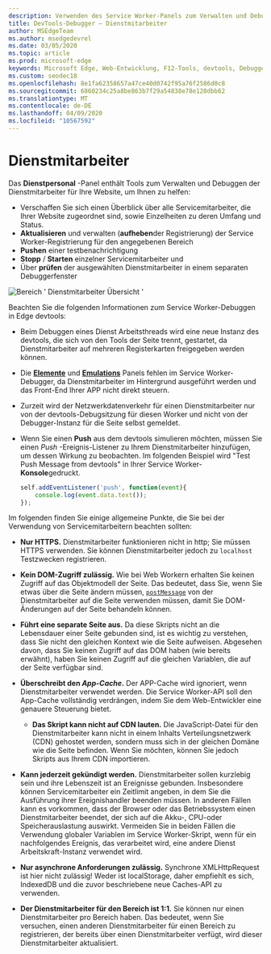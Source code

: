 ```yaml
---
description: Verwenden des Service Worker-Panels zum Verwalten und Debuggen Ihrer Dienstmitarbeiter
title: DevTools-Debugger – Dienstmitarbeiter
author: MSEdgeTeam
ms.author: msedgedevrel
ms.date: 03/05/2020
ms.topic: article
ms.prod: microsoft-edge
keywords: Microsoft Edge, Web-Entwicklung, F12-Tools, devtools, Debugger, Debuggen, PWA, Service Worker, Cache-API
ms.custom: seodec18
ms.openlocfilehash: 8e1fa62358657a47ce40d0742f95a76f2586d0c8
ms.sourcegitcommit: 6860234c25a8be863b7f29a54838e78e120dbb62
ms.translationtype: MT
ms.contentlocale: de-DE
ms.lasthandoff: 04/09/2020
ms.locfileid: "10567592"
---
```

# Dienstmitarbeiter

Das **Dienstpersonal** -Panel enthält Tools zum Verwalten und Debuggen der Dienstmitarbeiter für Ihre Website, um Ihnen zu helfen:

 - Verschaffen Sie sich einen Überblick über alle Servicemitarbeiter, die Ihrer Website zugeordnet sind, sowie Einzelheiten zu deren Umfang und Status.
 - **Aktualisieren** und verwalten (**aufheben**der Registrierung) der Service Worker-Registrierung für den angegebenen Bereich
 - **Pushen** einer testbenachrichtigung
 - **Stopp** / **Starten** einzelner Servicemitarbeiter und
 - Über **prüfen** der ausgewählten Dienstmitarbeiter in einem separaten Debuggerfenster

![Bereich ' Dienstmitarbeiter Übersicht '](./media/service_worker.png)

Beachten Sie die folgenden Informationen zum Service Worker-Debuggen in Edge devtools:

 - Beim Debuggen eines Dienst Arbeitsthreads wird eine neue Instanz des devtools, die sich von den Tools der Seite trennt, gestartet, da Dienstmitarbeiter auf mehreren Registerkarten freigegeben werden können.
 - Die [**Elemente**](./elements.md) und [**Emulations**](./emulation.md) Panels fehlen im Service Worker-Debugger, da Dienstmitarbeiter im Hintergrund ausgeführt werden und das Front-End Ihrer APP nicht direkt steuern.
 - Zurzeit wird der Netzwerkdatenverkehr für einen Dienstmitarbeiter nur von der devtools-Debugsitzung für diesen Worker und nicht von der Debugger-Instanz für die Seite selbst gemeldet.
 - Wenn Sie einen **Push** aus dem devtools simulieren möchten, müssen Sie einen *Push* -Ereignis-Listener zu Ihrem Dienstmitarbeiter hinzufügen, um dessen Wirkung zu beobachten. Im folgenden Beispiel wird "Test Push Message from devtools" in Ihrer Service Worker- **Konsole**gedruckt.

   ```JavaScript
   self.addEventListener('push', function(event){
       console.log(event.data.text());
   });
   ```

Im folgenden finden Sie einige allgemeine Punkte, die Sie bei der Verwendung von Servicemitarbeitern beachten sollten:

- **Nur HTTPS.** Dienstmitarbeiter funktionieren nicht in http; Sie müssen HTTPS verwenden. Sie können Dienstmitarbeiter jedoch zu `localhost` Testzwecken registrieren.

- **Kein DOM-Zugriff zulässig.** Wie bei Web Workern erhalten Sie keinen Zugriff auf das Objektmodell der Seite. Das bedeutet, dass Sie, wenn Sie etwas über die Seite ändern müssen, [`postMessage`](https://developer.mozilla.org/docs/Web/API/Worker/postMessage) von der Dienstmitarbeiter auf die Seite verwenden müssen, damit Sie DOM-Änderungen auf der Seite behandeln können.

- **Führt eine separate Seite aus.** Da diese Skripts nicht an die Lebensdauer einer Seite gebunden sind, ist es wichtig zu verstehen, dass Sie nicht den gleichen Kontext wie die Seite aufweisen. Abgesehen davon, dass Sie keinen Zugriff auf das DOM haben (wie bereits erwähnt), haben Sie keinen Zugriff auf die gleichen Variablen, die auf der Seite verfügbar sind.

- **Überschreibt den *App-Cache*.** Der APP-Cache wird ignoriert, wenn Dienstmitarbeiter verwendet werden. Die Service Worker-API soll den App-Cache vollständig verdrängen, indem Sie dem Web-Entwickler eine genauere Steuerung bietet.

  - **Das Skript kann nicht auf CDN lauten.** Die JavaScript-Datei für den Dienstmitarbeiter kann nicht in einem Inhalts Verteilungsnetzwerk (CDN) gehostet werden, sondern muss sich in der gleichen Domäne wie die Seite befinden. Wenn Sie möchten, können Sie jedoch Skripts aus Ihrem CDN importieren.

- **Kann jederzeit gekündigt werden.** Dienstmitarbeiter sollen kurzlebig sein und ihre Lebenszeit ist an Ereignisse gebunden. Insbesondere können Servicemitarbeiter ein Zeitlimit angeben, in dem Sie die Ausführung ihrer Ereignishandler beenden müssen. In anderen Fällen kann es vorkommen, dass der Browser oder das Betriebssystem einen Dienstmitarbeiter beendet, der sich auf die Akku-, CPU-oder Speicherauslastung auswirkt. Vermeiden Sie in beiden Fällen die Verwendung globaler Variablen im Service Worker-Skript, wenn für ein nachfolgendes Ereignis, das verarbeitet wird, eine andere Dienst Arbeitskraft-Instanz verwendet wird.

- **Nur asynchrone Anforderungen zulässig.** Synchrone XMLHttpRequest ist hier nicht zulässig! Weder ist localStorage, daher empfiehlt es sich, IndexedDB und die zuvor beschriebene neue Caches-API zu verwenden.

- **Der Dienstmitarbeiter für den Bereich ist 1:1.** Sie können nur einen Dienstmitarbeiter pro Bereich haben. Das bedeutet, wenn Sie versuchen, einen anderen Dienstmitarbeiter für einen Bereich zu registrieren, der bereits über einen Dienstmitarbeiter verfügt, wird dieser Dienstmitarbeiter aktualisiert.
